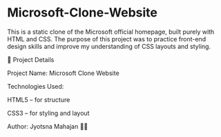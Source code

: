 # Microsoft-Clone-Website

This is a static clone of the Microsoft official homepage, built purely with HTML and CSS.
The purpose of this project was to practice front-end design skills and improve my understanding of CSS layouts and styling.

📌 Project Details

Project Name: Microsoft Clone Website

Technologies Used:

HTML5 – for structure

CSS3 – for styling and layout

Author: Jyotsna Mahajan 👩‍💻

